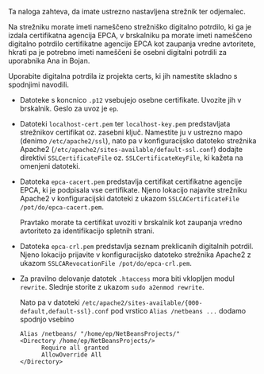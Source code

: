 Ta naloga zahteva, da imate ustrezno nastavljena strežnik ter odjemalec.

Na strežniku morate imeti nameščeno strežniško digitalno potrdilo,
ki ga je izdala certifikatna agencija EPCA, v brskalniku pa morate
imeti nameščeno digitalno potrdilo certifikatne agencije EPCA kot
zaupanja vredne avtoritete, hkrati pa je potrebno imeti nameščeni
še osebni digitalni potrdili za uporabnika Ana in Bojan.

Uporabite digitalna potrdila iz projekta certs, ki jih namestite
skladno s spodnjimi navodili.

* Datoteke s koncnico `.p12` vsebujejo osebne certifikate. Uvozite jih v
  brskalnik. Geslo za uvoz je `ep`.

* Datoteki `localhost-cert.pem` ter `localhost-key.pem` predstavljata strežnikov
  certifikat oz. zasebni ključ. Namestite ju v ustrezno mapo (denimo
  `/etc/apache2/ssl`), nato pa v konfiguracijsko datoteko strežnika Apache2
  (`/etc/apache2/sites-available/default-ssl.conf`) dodajte direktivi
  `SSLCertificateFile` oz. `SSLCertificateKeyFile`, ki kažeta na omenjeni
  datoteki.

* Datoteka `epca-cacert.pem` predstavlja certifikat certifikatne agencije EPCA,
  ki je podpisala vse certifikate. Njeno lokacijo najavite strežniku Apache2 v
  konfiguracijski datoteki z ukazom `SSLCACertificateFile /pot/do/epca-cacert.pem`.

  Pravtako morate ta certifikat uvoziti v brskalnik kot zaupanja vredno
  avtoriteto za identifikacijo spletnih strani.

* Datoteka `epca-crl.pem` predstavlja seznam preklicanih digitalnih potrdil.
  Njeno lokacijo prijavite v konfiguracijsko datoteko strežnika Apache2 z
  ukazom `SSLCARevocationFile /pot/do/epca-crl.pem`.

* Za pravilno delovanje datotek `.htaccess` mora biti vklopljen modul `rewrite`.
  Slednje storite z ukazom `sudo a2enmod rewrite`.

  Nato pa v datoteki `/etc/apache2/sites-available/{000-default,default-ssl}.conf`
  pod vrstico `Alias /netbeans ...` dodamo spodnjo vsebino

  ```
  Alias /netbeans/ "/home/ep/NetBeansProjects/"
  <Directory /home/ep/NetBeansProjects/>
        Require all granted
        AllowOverride All
  </Directory>
  ```